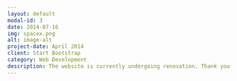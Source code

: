 ```yaml
---
layout: default
modal-id: 3
date: 2014-07-16
img: spacex.png
alt: image-alt
project-date: April 2014
client: Start Bootstrap
category: Web Development
description: The website is currently undergoing renovation. Thank you for your patience!
---
```

